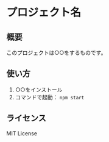 # プロジェクト名

## 概要
このプロジェクトは○○をするものです。

## 使い方
1. ○○をインストール
2. コマンドで起動： `npm start`

## ライセンス
MIT License
